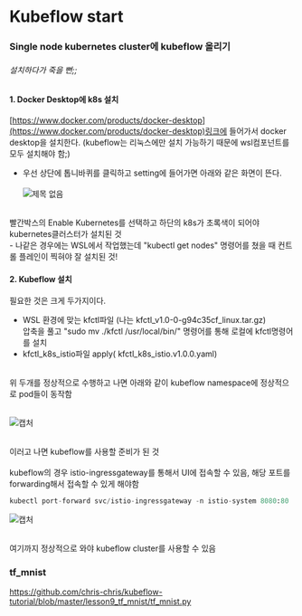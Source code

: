 # Kubeflow start 

### Single node kubernetes cluster에 kubeflow 올리기
###### 설치하다가 죽을 뻔;;

#### 1. Docker Desktop에 k8s 설치
[https://www.docker.com/products/docker-desktop](https://www.docker.com/products/docker-desktop)링크에 들어가서 docker desktop을 설치한다. (kubeflow는 리눅스에만 설치 가능하기 때문에 wsl컴포넌트를 모두 설치해야 함;)
- 우선 상단에 톱니바퀴를 클릭하고 setting에 들어가면 아래와 같은 화면이 뜬다. <br/> <br/>
![제목 없음](https://user-images.githubusercontent.com/45285053/135270980-b06de25b-5fba-4c66-87a0-9454bc7d71c9.png)
 <br/>
빨간박스의 Enable Kubernetes를 선택하고 하단의 k8s가 초록색이 되어야 kubernetes클러스터가 설치된 것<br/>
- 나같은 경우에는 WSL에서 작업했는데 "kubectl get nodes" 명령어를 쳤을 때 컨트롤 플레인이 찍혀야 잘 설치된 것! <br/>

#### 2. Kubeflow 설치 
필요한 것은 크게 두가지이다. <br/>
- WSL 환경에 맞는 kfctl파일 (나는 kfctl_v1.0-0-g94c35cf_linux.tar.gz)
<br/>압축을 풀고 "sudo mv ./kfctl /usr/local/bin/" 명령어를 통해 로컬에 kfctl명령어를 설치 
- kfctl_k8s_istio파일 apply( kfctl_k8s_istio.v1.0.0.yaml)
<br/>
위 두개를 정상적으로 수행하고 나면 아래와 같이 kubeflow namespace에 정상적으로 pod들이 동작함 
<br/>
<br/>

![캡처](https://user-images.githubusercontent.com/45285053/135272633-5c7dcba6-a02e-4cac-ad6f-efd1ae979c15.PNG)

<br/>
이러고 나면 kubeflow를 사용할 준비가 된 것<br/>
<br/>
kubeflow의 경우 istio-ingressgateway를 통해서 UI에 접속할 수 있음, 해당 포트를 forwarding해서 접속할 수 있게 해야함

```python
kubectl port-forward svc/istio-ingressgateway -n istio-system 8080:80
```
![캡처](https://user-images.githubusercontent.com/45285053/135273133-abf1e87a-8d8b-4bc1-b174-6dabb3c5ea6c.PNG)

<br/>여기까지 정상적으로 와야 kubeflow cluster를 사용할 수 있음


### tf_mnist
https://github.com/chris-chris/kubeflow-tutorial/blob/master/lesson9_tf_mnist/tf_mnist.py
